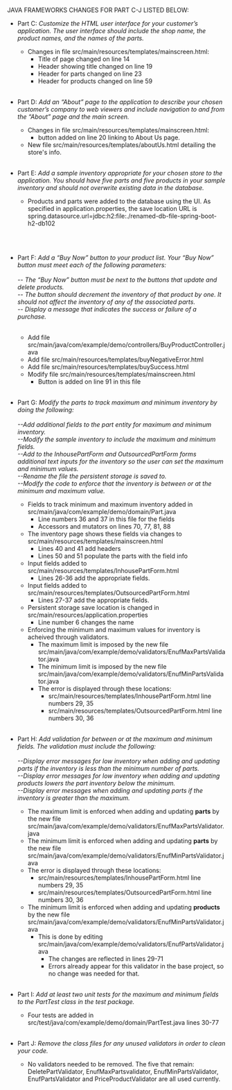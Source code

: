 JAVA FRAMEWORKS
CHANGES FOR PART C-J LISTED BELOW:

* Part C:
*Customize the HTML user interface for your customer’s application. The user interface should include the shop name, the product names, and the names of the parts.*

  * Changes in file src/main/resources/templates/mainscreen.html:
    * Title of page changed on line 14
    * Header showing title changed on line 19
    * Header for parts changed on line 23
    * Header for products changed on line 59<br><br>

* Part D: *Add an “About” page to the application to describe your chosen customer’s company to web viewers and include navigation to and from the “About” page and the main screen.*
  * Changes in file src/main/resources/templates/mainscreen.html:
    * button added on line 20 linking to About Us page.
  * New file src/main/resources/templates/aboutUs.html detailing the store's info.
    <br><br>
* Part E: *Add a sample inventory appropriate for your chosen store to the application. You should have five parts and five products in your sample inventory and should not overwrite existing data in the database.*
  * Products and parts were added to the database using the UI. As specified in application.properties, the save location URL is spring.datasource.url=jdbc:h2:file:./renamed-db-file-spring-boot-h2-db102

    <br><br>
* Part F: *Add a “Buy Now” button to your product list. Your “Buy Now” button must meet each of the following parameters:<br><br>
-- The “Buy Now” button must be next to the buttons that update and delete products.<br>
-- The button should decrement the inventory of that product by one. It should not affect the inventory of any of the associated parts.<br>
-- Display a message that indicates the success or failure of a purchase.*<br><br>
  * Add file src/main/java/com/example/demo/controllers/BuyProductController.java
  * Add file src/main/resources/templates/buyNegativeError.html
  * Add file src/main/resources/templates/buySuccess.html
  * Modify file src/main/resources/templates/mainscreen.html
    * Button is added on line 91 in this file
      <br><br>
* Part G: *Modify the parts to track maximum and minimum inventory by doing the following:<br><br>
  --Add additional fields to the part entity for maximum and minimum inventory.<br>
  --Modify the sample inventory to include the maximum and minimum fields.<br>
  --Add to the InhousePartForm and OutsourcedPartForm forms additional text inputs for the inventory so the user can set the maximum and minimum values.<br>
  --Rename the file the persistent storage is saved to.<br>
  --Modify the code to enforce that the inventory is between or at the minimum and maximum value.<br>*
  * Fields to track minimum and maximum inventory added in src/main/java/com/example/demo/domain/Part.java
    * Line numbers 36 and 37 in this file for the fields
    * Accessors and mutators on lines 70, 77, 81, 88
  * The inventory page shows these fields via changes to src/main/resources/templates/mainscreen.html
    * Lines 40 and 41 add headers
    * Lines 50 and 51 populate the parts with the field info
  * Input fields added to src/main/resources/templates/InhousePartForm.html
    * Lines 26-36 add the appropriate fields.
  * Input fields added to src/main/resources/templates/OutsourcedPartForm.html
    * Lines 27-37 add the appropriate fields.
  * Persistent storage save location is changed in src/main/resources/application.properties
    * Line number 6 changes the name
  * Enforcing the minimum and maximum values for inventory is acheived through validators.
    * The maximum limit is imposed by the new file src/main/java/com/example/demo/validators/EnufMaxPartsValidator.java
    * The minimum limit is imposed by the new file src/main/java/com/example/demo/validators/EnufMinPartsValidator.java
    * The error is displayed through these locations:
      * src/main/resources/templates/InhousePartForm.html line numbers 29, 35
      * src/main/resources/templates/OutsourcedPartForm.html line numbers 30, 36
        <br><br>
* Part H: *Add validation for between or at the maximum and minimum fields. The validation must include the following:<br><br>
  --Display error messages for low inventory when adding and updating parts if the inventory is less than the minimum number of parts.<br>
  --Display error messages for low inventory when adding and updating products lowers the part inventory below the minimum.<br>
  --Display error messages when adding and updating parts if the inventory is greater than the maximum.<br>*
  * The maximum limit is enforced when adding and updating <b>parts</b> by the new file src/main/java/com/example/demo/validators/EnufMaxPartsValidator.java
  * The minimum limit is enforced when adding and updating <b>parts</b> by the new file src/main/java/com/example/demo/validators/EnufMinPartsValidator.java
  * The error is displayed through these locations:
    * src/main/resources/templates/InhousePartForm.html line numbers 29, 35
    * src/main/resources/templates/OutsourcedPartForm.html line numbers 30, 36
  * The minimum limit is enforced when adding and updating <b>products</b> by the new file src/main/java/com/example/demo/validators/EnufMinPartsValidator.java
    * This is done by editing src/main/java/com/example/demo/validators/EnufPartsValidator.java
      * The changes are reflected in lines 29-71
      * Errors already appear for this validator in the base project, so no change was needed for that.
        <br><br>
* Part I: *Add at least two unit tests for the maximum and minimum fields to the PartTest class in the test package.*
  * Four tests are added in src/test/java/com/example/demo/domain/PartTest.java lines 30-77
    <br><br>
* Part J: *Remove the class files for any unused validators in order to clean your code.*
  * No validators needed to be removed. The five that remain: DeletePartValidator, EnufMaxPartsvalidator, EnufMinPartsValidator, EnufPartsValidator and PriceProductValidator are all used currently.
